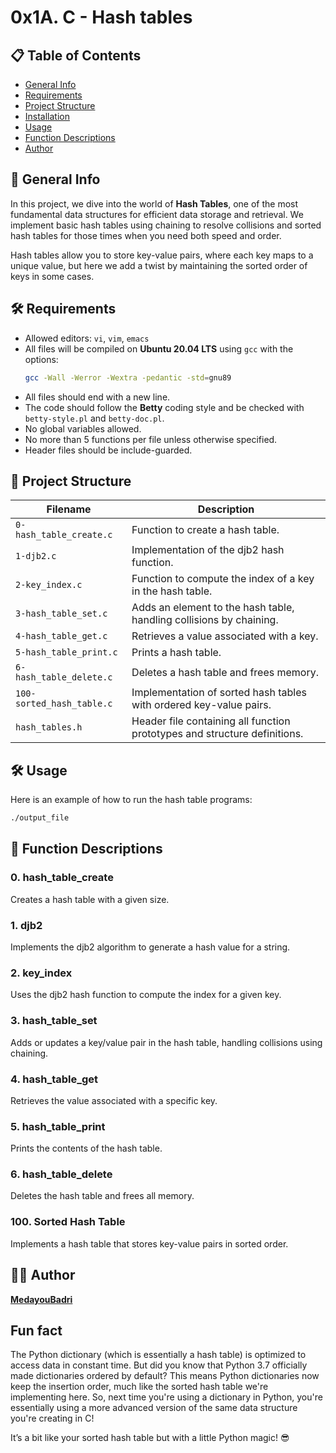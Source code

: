 
# 0x1A. C - Hash tables

## 📋 Table of Contents
- [General Info](#general-info)
- [Requirements](#requirements)
- [Project Structure](#project-structure)
- [Installation](#installation)
- [Usage](#usage)
- [Function Descriptions](#function-descriptions)
- [Author](#author)

## 📖 General Info
In this project, we dive into the world of **Hash Tables**, one of the most fundamental data structures for efficient data storage and retrieval. We implement basic hash tables using chaining to resolve collisions and sorted hash tables for those times when you need both speed and order.

Hash tables allow you to store key-value pairs, where each key maps to a unique value, but here we add a twist by maintaining the sorted order of keys in some cases.

## 🛠 Requirements
- Allowed editors: `vi`, `vim`, `emacs`
- All files will be compiled on **Ubuntu 20.04 LTS** using `gcc` with the options:
  ```bash
  gcc -Wall -Werror -Wextra -pedantic -std=gnu89
  ```
- All files should end with a new line.
- The code should follow the **Betty** coding style and be checked with `betty-style.pl` and `betty-doc.pl`.
- No global variables allowed.
- No more than 5 functions per file unless otherwise specified.
- Header files should be include-guarded.

## 📂 Project Structure

| Filename                    | Description                                                                 |
| ----------------------------|-----------------------------------------------------------------------------|
| `0-hash_table_create.c`      | Function to create a hash table.                                             |
| `1-djb2.c`                   | Implementation of the djb2 hash function.                                    |
| `2-key_index.c`              | Function to compute the index of a key in the hash table.                    |
| `3-hash_table_set.c`         | Adds an element to the hash table, handling collisions by chaining.          |
| `4-hash_table_get.c`         | Retrieves a value associated with a key.                                     |
| `5-hash_table_print.c`       | Prints a hash table.                                                         |
| `6-hash_table_delete.c`      | Deletes a hash table and frees memory.                                       |
| `100-sorted_hash_table.c`    | Implementation of sorted hash tables with ordered key-value pairs.           |
| `hash_tables.h`              | Header file containing all function prototypes and structure definitions.    |



## 🛠 Usage

Here is an example of how to run the hash table programs:

```bash
./output_file
```

## 🔧 Function Descriptions

### 0. hash_table_create
Creates a hash table with a given size.

### 1. djb2
Implements the djb2 algorithm to generate a hash value for a string.

### 2. key_index
Uses the djb2 hash function to compute the index for a given key.

### 3. hash_table_set
Adds or updates a key/value pair in the hash table, handling collisions using chaining.

### 4. hash_table_get
Retrieves the value associated with a specific key.

### 5. hash_table_print
Prints the contents of the hash table.

### 6. hash_table_delete
Deletes the hash table and frees all memory.

### 100. Sorted Hash Table
Implements a hash table that stores key-value pairs in sorted order.

## 👨‍💻 Author
**[MedayouBadri](https://github.com/medayoubadri)**

## Fun fact
The Python dictionary (which is essentially a hash table) is optimized to access data in constant time. But did you know that Python 3.7 officially made dictionaries ordered by default? This means Python dictionaries now keep the insertion order, much like the sorted hash table we're implementing here. So, next time you're using a dictionary in Python, you're essentially using a more advanced version of the same data structure you're creating in C!

It’s a bit like your sorted hash table but with a little Python magic! 😎
